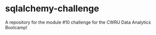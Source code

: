 # sqlalchemy-challenge
 A repository for the module #10 challenge for the CWRU Data Analytics Bootcamp!
